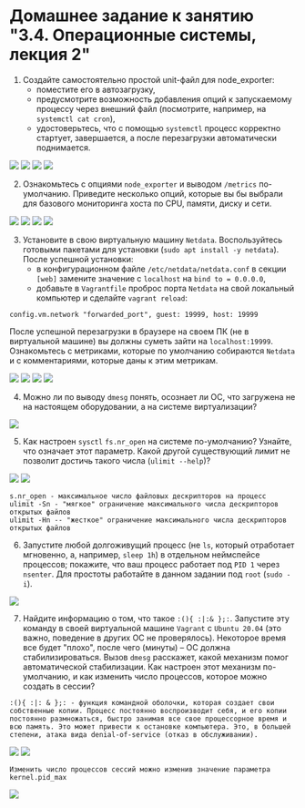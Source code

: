 # Домашнее задание к занятию "3.4. Операционные системы, лекция 2"

1. Создайте самостоятельно простой unit-файл для node_exporter:
   * поместите его в автозагрузку,
   * предусмотрите возможность добавления опций к запускаемому процессу через внешний файл (посмотрите, например, на `systemctl cat cron`),
   * удостоверьтесь, что с помощью `systemctl` процесс корректно стартует, завершается, а после перезагрузки автоматически поднимается.

![](img/node_ex_1.png)
![](img/node_ex_2.png)
![](img/node_ex_3.png)
![](img/node_ex_4.png)

2. Ознакомьтесь с опциями `node_exporter` и выводом `/metrics` по-умолчанию. Приведите несколько опций, которые вы бы выбрали для базового мониторинга хоста по CPU, памяти, диску и сети.

![](img/node_metrics_1.png)
![](img/node_metrics_2.png)
![](img/node_metrics_3.png)
![](img/node_metrics_4.png)

3. Установите в свою виртуальную машину `Netdata`. Воспользуйтесь готовыми пакетами для установки (`sudo apt install -y netdata`). После успешной установки:
   * в конфигурационном файле `/etc/netdata/netdata.conf` в секции `[web]` замените значение с `localhost` на `bind to = 0.0.0.0`,
   * добавьте в `Vagrantfile` проброс порта `Netdata` на свой локальный компьютер и сделайте `vagrant reload`:
```
config.vm.network "forwarded_port", guest: 19999, host: 19999
```
   После успешной перезагрузки в браузере на своем ПК (не в виртуальной машине) вы должны суметь зайти на `localhost:19999`. Ознакомьтесь с метриками, которые по умолчанию собираются `Netdata` и с комментариями, которые даны к этим метрикам.
   
![](img/netdata_1.png)
![](img/netdata_2.png)
![](img/netdata_3.png)
![](img/netdata_4.png)

4. Можно ли по выводу `dmesg` понять, осознает ли ОС, что загружена не на настоящем оборудовании, а на системе виртуализации?

![](img/dmesg_virt.png)

5. Как настроен `sysctl` `fs.nr_open` на системе по-умолчанию? Узнайте, что означает этот параметр. Какой другой существующий лимит не позволит достичь такого числа (`ulimit --help`)?

![](img/nr_open_1.png)
![](img/nr_open_2.png)
```
s.nr_open - максимальное число файловых дескрипторов на процесс
ulimit -Sn - "мягкое" ограничение максимального числа дескрипторов открытых файлов
ulimit -Hn -- "жесткое" ограничение максимального числа дескрипторов открытых файлов
```
6. Запустите любой долгоживущий процесс (не `ls`, который отработает мгновенно, а, например, `sleep 1h`) в отдельном неймспейсе процессов; покажите, что ваш процесс работает под `PID 1` через `nsenter`. Для простоты работайте в данном задании под `root` (`sudo -i`). 

![](img/sleep1h.png)

7. Найдите информацию о том, что такое `:(){ :|:& };:`. Запустите эту команду в своей виртуальной машине `Vagrant` с `Ubuntu 20.04` (это важно, поведение в других ОС не проверялось). Некоторое время все будет "плохо", после чего (минуты) – ОС должна стабилизироваться. Вызов `dmesg` расскажет, какой механизм помог автоматической стабилизации. Как настроен этот механизм по-умолчанию, и как изменить число процессов, которое можно создать в сессии?

```
:(){ :|: & };: - функция командной оболочки, которая создает свои собственные копии. Процесс постоянно воспроизводит себя, и его копии постоянно размножаться, быстро занимая все свое процессорное время и всю память. Это может привести к остановке компьютера. Это, в большей степени, атака вида denial-of-service (отказ в обслуживании).
```
![](img/fork_bomb_1.png)
![](img/fork_bomb_2.png)

```
Изменить число процессов сессий можно изменив значение параметра kernel.pid_max
```
![](img/fork_bomb_3.png)


